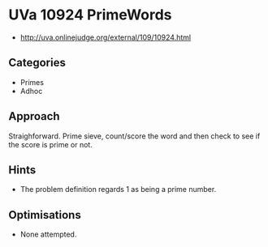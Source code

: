 # UVa 10924 PrimeWords

   * http://uva.onlinejudge.org/external/109/10924.html

## Categories

   * Primes
   * Adhoc

## Approach

Straighforward. Prime sieve, count/score the word and then check to see
if the score is prime or not.

## Hints

   * The problem definition regards 1 as being a prime number.

## Optimisations

   * None attempted.
